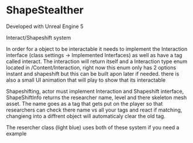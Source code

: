 # ShapeStealther

Developed with Unreal Engine 5


Interact/Shapeshift system

In order for a object to be interactable it needs to implement the Interaction interface (class settings -> ﻿Implemented Interfaces) as well as have a tag called interact.  The interaction will return itself and a Interaction type enum located in /Content/Interaction, right now this enum only has 2 options instant and shapeshift but this can be built apon later if needed. there is also a small UI animation that will play to show that its interactable

Shapeshifting, actor must implement Interaction and Shapeshift interface, ShapeShiftInfo returns the researcher name, level and there skeleton mesh asset.  The name goes as a tag that gets put on the player so that researchers can check there name vs all your tags and react if matching, changieng into a diffrent object will automaticaly clear the old tag.  

The resercher class (light blue) uses both of these system if you need a example
